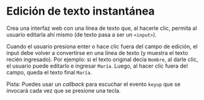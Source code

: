 # Edición de texto instantánea

Crea una interfaz web con una línea de texto que, al hacerle clic, permita al
usuario editarla ahí mismo (de texto pasa a ser un `<input>`).

Cuando el usuario presiona enter o hace clic fuera del campo de edición, el
input debe volver a convertirse en una línea de texto (y muestra el texto recién
ingresado). Por ejemplo: si el texto original decía `Nombre`, al darle clic, el
usuario puede editarlo e ingresar `María`. Luego, al hacer clic fuera del
campo, queda el texto final `María`.

Pista: Puedes usar un _callback_  para escuchar el evento `keyup` que se
invocará cada vez que se presione una tecla.
